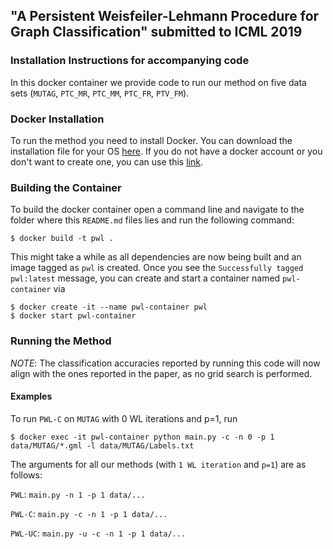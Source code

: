 ## "A Persistent Weisfeiler-Lehmann Procedure for Graph Classification" submitted to ICML 2019
### Installation Instructions for accompanying code

In this docker container we provide code to run our method on five data sets (`MUTAG`, `PTC_MR`, `PTC_MM`, `PTC_FR`, `PTV_FM`). 

### Docker Installation
To run the method you need to install Docker. You can download the installation file for your OS [here](https://www.docker.com/get-started).
If you do not have a docker account or you don't want to create one, you can use this [link](https://download.docker.com).

### Building the Container
To build the docker container open a command line and navigate to the folder where this `README.md` files lies and run the following command:
```
$ docker build -t pwl .
```

This might take a while as all dependencies are now being built and an image tagged as `pwl` is created. 
Once you see the `Successfully tagged pwl:latest` message, you can create and start a container named `pwl-container` via

```
$ docker create -it --name pwl-container pwl
$ docker start pwl-container
```

### Running the Method
*NOTE*: The classification accuracies reported by running this code will now align with the ones reported in the paper, as no grid search is performed.
#### Examples
To run `PWL-C` on `MUTAG` with 0 WL iterations and p=1, run 
```
$ docker exec -it pwl-container python main.py -c -n 0 -p 1 data/MUTAG/*.gml -l data/MUTAG/Labels.txt
```

The arguments for all our methods (with `1 WL iteration` and `p=1`) are as follows:

`PWL`: `main.py -n 1 -p 1 data/...`

`PWL-C`: `main.py -c -n 1 -p 1 data/...`

`PWL-UC`: `main.py -u -c -n 1 -p 1 data/...`

